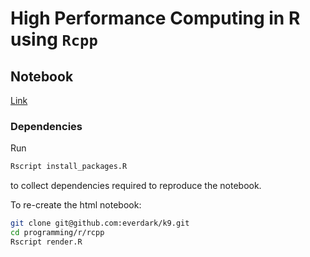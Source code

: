 # High Performance Computing in R using `Rcpp`

## Notebook

[Link](https://everdark.github.io/k9/programming/r/rcpp/rcpp.nb.html)

### Dependencies

Run

```sh
Rscript install_packages.R
```

to collect dependencies required to reproduce the notebook.

To re-create the html notebook:

```sh
git clone git@github.com:everdark/k9.git
cd programming/r/rcpp
Rscript render.R
```
